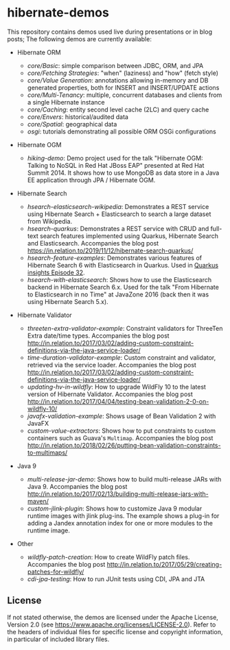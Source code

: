 # hibernate-demos

This repository contains demos used live during presentations or in blog posts; The following demos are currently available:

* Hibernate ORM
    - _core/Basic_: simple comparison between JDBC, ORM, and JPA
    - _core/Fetching Strategies_: "when" (laziness) and "how" (fetch style)
    - _core/Value Generation_: annotations allowing in-memory and DB generated properties, both for INSERT and INSERT/UPDATE actions
    - _core/Multi-Tenancy_: multiple, concurrent databases and clients from a single Hibernate instance
    - _core/Caching_: entity second level cache (2LC) and query cache
    - _core/Envers_: historical/audited data
    - _core/Spatial_: geographical data
    - _osgi_: tutorials demonstrating all possible ORM OSGi configurations
* Hibernate OGM
    - _hiking-demo_: Demo project used for the talk "Hibernate OGM: Talking to NoSQL in Red Hat JBoss EAP" presented at Red Hat Summit 2014. It shows how to use MongoDB as data store in a Java EE application through JPA / Hibernate OGM.
* Hibernate Search
    - _hsearch-elasticsearch-wikipedia_: Demonstrates a REST service using Hibernate Search + Elasticsearch to search a large dataset from Wikipedia.
    - _hsearch-quarkus_: Demonstrates a REST service with CRUD and full-text search features
      implemented using Quarkus, Hibernate Search and Elasticsearch.
      Accompanies the blog post https://in.relation.to/2019/11/12/hibernate-search-quarkus/
    - _hsearch-feature-examples_: Demonstrates various features of Hibernate Search 6 with Elasticsearch in Quarkus.
      Used in [Quarkus insights Episode 32](https://www.youtube.com/watch?v=hwxWx-ORVwM).
    - _hsearch-with-elasticsearch_: Shows how to use the Elasticsearch backend in Hibernate Search 6.x.
      Used for the talk "From Hibernate to Elasticsearch in no Time" at JavaZone 2016 (back then it was using Hibernate Search 5.x).
* Hibernate Validator
    - _threeten-extra-validator-example_: Constraint validators for ThreeTen Extra date/time types.
      Accompanies the blog post http://in.relation.to/2017/03/02/adding-custom-constraint-definitions-via-the-java-service-loader/
    - _time-duration-validator-example_: Custom constraint and validator, retrieved via the service loader.
      Accompanies the blog post http://in.relation.to/2017/03/02/adding-custom-constraint-definitions-via-the-java-service-loader/
    - _updating-hv-in-wildfly_: How to upgrade WildFly 10 to the latest version of Hibernate Validator.
      Accompanies the blog post http://in.relation.to/2017/04/04/testing-bean-validation-2-0-on-wildfly-10/
    - _javafx-validation-example_: Shows usage of Bean Validation 2 with JavaFX
    - _custom-value-extractors_: Shows how to put constraints to custom containers such as Guava's `Multimap`.
      Accompanies the blog post http://in.relation.to/2018/02/26/putting-bean-validation-constraints-to-multimaps/

* Java 9
    - _multi-release-jar-demo_: Shows how to build multi-release JARs with Java 9.
      Accompanies the blog post http://in.relation.to/2017/02/13/building-multi-release-jars-with-maven/
    - _custom-jlink-plugin_: Shows how to customize Java 9 modular runtime images with jlink plug-ins. The example shows a plug-in for adding a Jandex annotation index for one or more modules to the runtime image.
* Other
    - _wildfly-patch-creation_: How to create WildFly patch files.
      Accompanies the blog post http://in.relation.to/2017/05/29/creating-patches-for-wildfly/
    - _cdi-jpa-testing_: How to run JUnit tests using CDI, JPA and JTA

## License

If not stated otherwise, the demos are licensed under the Apache License, Version 2.0 (see https://www.apache.org/licenses/LICENSE-2.0). Refer to the headers of individual files for specific license and copyright information, in particular of included library files.
